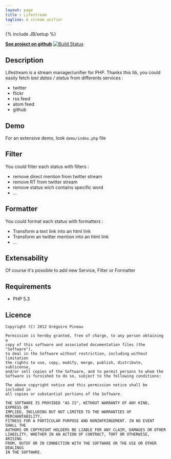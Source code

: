 ```yaml
---
layout: page
title : Lifestream
tagline: A stream unifier
---
```

{% include JB/setup %}

[**See project on github**](https://github.com/lyrixx/lifestream)
[![Build Status](https://secure.travis-ci.org/lyrixx/lifestream.png)](http://travis-ci.org/lyrixx/lifestream)

Description
-----------

Lifestream is a stream manager/unifier for PHP.
Thanks this lib, you could easily fetch *last datas / status* from differents services :

-  twitter
-  flickr
-  rss feed
-  atom feed
-  github

Demo
------

For an extensive demo, look `demo/index.php` file

Filter
------

You could filter each status with filters :

-  remove direct mention from twitter stream
-  remove RT from twitter stream
-  remove status wich contains specific word
-  ...

Formatter
---------

You could format each status with formatters :

-  Transform a text link into an html link
-  Transform an twitter mention into an html link
-  ...

Extensability
-------------

Of course it's possible to add new Service, Filter or Formatter

Requirements
------------

-  PHP 5.3


Licence
-------

    Copyright (C) 2012 Grégoire Pineau

    Permission is hereby granted, free of charge, to any person obtaining a
    copy of this software and associated documentation files (the "Software"),
    to deal in the Software without restriction, including without limitation
    the rights to use, copy, modify, merge, publish, distribute, sublicense,
    and/or sell copies of the Software, and to permit persons to whom the
    Software is furnished to do so, subject to the following conditions:

    The above copyright notice and this permission notice shall be included in
    all copies or substantial portions of the Software.

    THE SOFTWARE IS PROVIDED "AS IS", WITHOUT WARRANTY OF ANY KIND, EXPRESS OR
    IMPLIED, INCLUDING BUT NOT LIMITED TO THE WARRANTIES OF MERCHANTABILITY,
    FITNESS FOR A PARTICULAR PURPOSE AND NONINFRINGEMENT. IN NO EVENT SHALL THE
    AUTHORS OR COPYRIGHT HOLDERS BE LIABLE FOR ANY CLAIM, DAMAGES OR OTHER
    LIABILITY, WHETHER IN AN ACTION OF CONTRACT, TORT OR OTHERWISE, ARISING
    FROM, OUTOF OR IN CONNECTION WITH THE SOFTWARE OR THE USE OR OTHER DEALINGS
    IN THE SOFTWARE.
